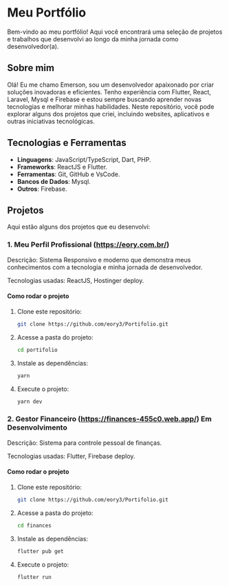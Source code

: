 # Meu Portfólio

Bem-vindo ao meu portfólio! Aqui você encontrará uma seleção de projetos e trabalhos que desenvolvi ao longo da minha jornada como desenvolvedor(a).

## Sobre mim

Olá! Eu me chamo Emerson, sou um desenvolvedor apaixonado por criar soluções inovadoras e eficientes. Tenho experiência com Flutter, React, Laravel, Mysql e Firebase e estou sempre buscando aprender novas tecnologias e melhorar minhas habilidades. Neste repositório, você pode explorar alguns dos projetos que criei, incluindo websites, aplicativos e outras iniciativas tecnológicas.

## Tecnologias e Ferramentas

- **Linguagens**: JavaScript/TypeScript, Dart, PHP.
- **Frameworks**: ReactJS e Flutter.
- **Ferramentas**: Git, GitHub e VsCode.
- **Bancos de Dados**: Mysql.
- **Outros**: Firebase.

## Projetos

Aqui estão alguns dos projetos que eu desenvolvi:

### 1. Meu Perfil Profissional (https://eory.com.br/)
Descrição: Sistema Responsivo e moderno que demonstra meus conhecimentos com a tecnologia e minha jornada de desenvolvedor.

Tecnologias usadas: ReactJS, Hostinger deploy.

#### Como rodar o projeto
1. Clone este repositório:  
   ```bash
   git clone https://github.com/eory3/Portifolio.git
1. Acesse a pasta do projeto:  
   ```bash
   cd portifolio
1. Instale as dependências:  
   ```bash
   yarn
1. Execute o projeto:  
   ```bash
   yarn dev

### 2. Gestor Financeiro (https://finances-455c0.web.app/) Em Desenvolvimento
Descrição: Sistema para controle pessoal de finanças.

Tecnologias usadas: Flutter, Firebase deploy.

#### Como rodar o projeto
1. Clone este repositório:  
   ```bash
   git clone https://github.com/eory3/Portifolio.git
1. Acesse a pasta do projeto:  
   ```bash
   cd finances
1. Instale as dependências:  
   ```bash
   flutter pub get
1. Execute o projeto:  
   ```bash
   flutter run
